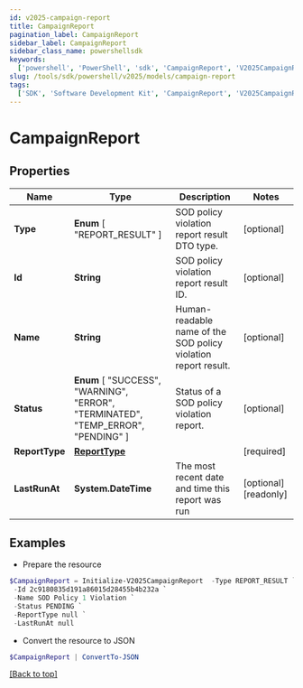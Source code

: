 ```yaml
---
id: v2025-campaign-report
title: CampaignReport
pagination_label: CampaignReport
sidebar_label: CampaignReport
sidebar_class_name: powershellsdk
keywords:
  ['powershell', 'PowerShell', 'sdk', 'CampaignReport', 'V2025CampaignReport']
slug: /tools/sdk/powershell/v2025/models/campaign-report
tags:
  ['SDK', 'Software Development Kit', 'CampaignReport', 'V2025CampaignReport']
---
```


# CampaignReport

## Properties

| Name | Type | Description | Notes |
| --- | --- | --- | --- |
| **Type** | **Enum** [ "REPORT_RESULT" ] | SOD policy violation report result DTO type. | [optional] |
| **Id** | **String** | SOD policy violation report result ID. | [optional] |
| **Name** | **String** | Human-readable name of the SOD policy violation report result. | [optional] |
| **Status** | **Enum** [ "SUCCESS", "WARNING", "ERROR", "TERMINATED", "TEMP_ERROR", "PENDING" ] | Status of a SOD policy violation report. | [optional] |
| **ReportType** | [**ReportType**](report-type) |  | [required] |
| **LastRunAt** | **System.DateTime** | The most recent date and time this report was run | [optional] [readonly] |

## Examples

- Prepare the resource

```powershell
$CampaignReport = Initialize-V2025CampaignReport  -Type REPORT_RESULT `
 -Id 2c9180835d191a86015d28455b4b232a `
 -Name SOD Policy 1 Violation `
 -Status PENDING `
 -ReportType null `
 -LastRunAt null
```

- Convert the resource to JSON

```powershell
$CampaignReport | ConvertTo-JSON
```

[[Back to top]](#)

